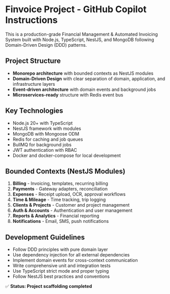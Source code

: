 # Finvoice Project - GitHub Copilot Instructions

This is a production-grade Financial Management & Automated Invoicing System built with Node.js, TypeScript, NestJS, and MongoDB following Domain-Driven Design (DDD) patterns.

## Project Structure
- **Monorepo architecture** with bounded contexts as NestJS modules
- **Domain-Driven Design** with clear separation of domain, application, and infrastructure layers
- **Event-driven architecture** with domain events and background jobs
- **Microservices-ready** structure with Redis event bus

## Key Technologies
- Node.js 20+ with TypeScript
- NestJS framework with modules
- MongoDB with Mongoose ODM
- Redis for caching and job queues
- BullMQ for background jobs
- JWT authentication with RBAC
- Docker and docker-compose for local development

## Bounded Contexts (NestJS Modules)
1. **Billing** - Invoicing, templates, recurring billing
2. **Payments** - Gateway adapters, reconciliation
3. **Expenses** - Receipt upload, OCR, approval workflows
4. **Time & Mileage** - Time tracking, trip logging
5. **Clients & Projects** - Customer and project management
6. **Auth & Accounts** - Authentication and user management
7. **Reports & Analytics** - Financial reporting
8. **Notifications** - Email, SMS, push notifications

## Development Guidelines
- Follow DDD principles with pure domain layer
- Use dependency injection for all external dependencies
- Implement domain events for cross-context communication
- Write comprehensive unit and integration tests
- Use TypeScript strict mode and proper typing
- Follow NestJS best practices and conventions

✅ **Status: Project scaffolding completed**